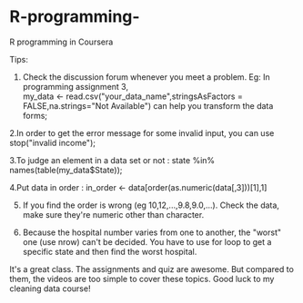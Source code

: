 
# R-programming-
R programming in Coursera

Tips: 

1. Check the discussion forum whenever you meet a problem. Eg: In programming assignment 3,   
my_data <- read.csv("your_data_name",stringsAsFactors = FALSE,na.strings="Not Available")
can help you transform the data forms;

2.In order to get the error message for some invalid input, you can use stop("invalid income");

3.To judge an element in a data set or not : state %in% names(table(my_data$State));

4.Put data in order :   in_order <- data[order(as.numeric(data[,3]))[1],1]

5. If you find the order is wrong (eg 10,12,...,9.8,9.0,...). Check the data, make sure they're numeric other than character.

6. Because the hospital number varies from one to another, the "worst" one (use nrow) can't be decided. You have to use for loop to get a specific state and then find the worst hospital.


It's a great class. The assignments and quiz are awesome. But compared to them, the videos are too simple to cover these topics. 
Good luck to my cleaning data course!
